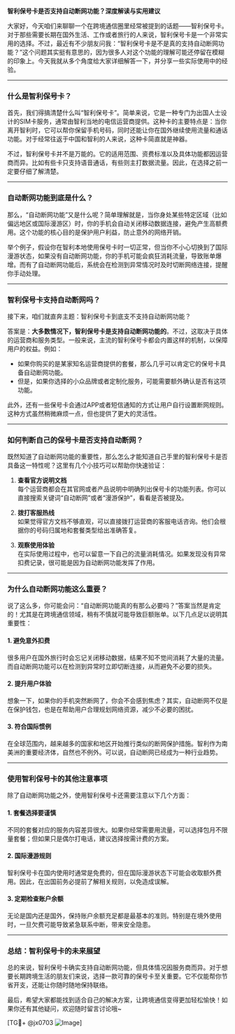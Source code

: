 **智利保号卡是否支持自动断网功能？深度解读与实用建议**

大家好，今天咱们来聊聊一个在跨境通信圈里经常被提到的话题——智利保号卡。对于那些需要长期在国外生活、工作或者旅行的人来说，智利保号卡是一个非常实用的选择。不过，最近有不少朋友问我：“智利保号卡是不是真的支持自动断网功能？”这个问题其实挺有意思的，因为很多人对这个功能的理解可能还停留在模糊的印象上。今天我就从多个角度给大家详细解答一下，并分享一些实际使用中的经验。

---

### **什么是智利保号卡？**

首先，我们得搞清楚什么叫“智利保号卡”。简单来说，它是一种专门为出国人士设计的SIM卡服务，通常由智利当地的电信运营商提供。这种卡的主要特点是：当你离开智利时，它可以帮你保留手机号码，同时还能让你在国外继续使用流量和通话功能。对于经常往返于中国和智利的人来说，这种卡简直就是神器。

不过，智利保号卡并不是万能的。它的适用范围、资费标准以及具体功能都因运营商而异。比如有些卡只支持语音通话，有些则主打数据流量。因此，在选择之前一定要仔细了解清楚。

---

### **自动断网功能到底是什么？**

那么，“自动断网功能”又是什么呢？简单理解就是，当你身处某些特定区域（比如偏远地区或国际漫游区）时，你的手机会自动关闭移动数据连接，避免产生高额费用。这个功能的核心目的是保护用户利益，防止意外的网络开销。

举个例子，假设你在智利本地使用保号卡时一切正常，但当你不小心切换到了国际漫游状态，如果没有自动断网功能，你的手机可能会疯狂消耗流量，导致账单爆增。而有了自动断网功能后，系统会在检测到异常情况时及时切断网络连接，提醒你手动处理。

---

### **智利保号卡支持自动断网吗？**

接下来，咱们就直奔主题：智利保号卡到底支不支持自动断网功能？

答案是：**大多数情况下，智利保号卡是支持自动断网功能的**。不过，这取决于具体的运营商和服务类型。一般来说，主流的智利保号卡都会内置这样的机制，以保障用户的权益。例如：

- 如果你购买的是某家知名运营商提供的套餐，那么几乎可以肯定它的保号卡具备自动断网功能。
- 但是，如果你选择的小众品牌或者定制化服务，可能需要额外确认是否有这项功能。

此外，还有一些保号卡会通过APP或者短信通知的方式让用户自行设置断网规则。这种方式虽然稍微麻烦一点，但也提供了更大的灵活性。

---

### **如何判断自己的保号卡是否支持自动断网？**

既然知道了自动断网功能的重要性，那么怎么才能知道自己手里的智利保号卡是否具备这一特性呢？这里有几个小技巧可以帮助你快速验证：

1. **查看官方说明文档**  
   每个运营商都会在其官网或者产品说明中明确列出保号卡的功能列表。你可以直接搜索关键词“自动断网”或者“漫游保护”，看看是否被提及。

2. **拨打客服热线**  
   如果觉得官方文档不够直观，可以直接拨打运营商的客服电话咨询。他们会根据你的号码归属地和套餐类型给出准确答复。

3. **观察使用体验**  
   在实际使用过程中，也可以留意一下自己的流量消耗情况。如果发现没有异常扣费记录，很可能是因为自动断网功能发挥了作用。

---

### **为什么自动断网功能这么重要？**

说了这么多，你可能会问：“自动断网功能真的有那么必要吗？”答案当然是肯定的！尤其是在跨境通信领域，稍有不慎就可能导致巨额账单。以下几点足以说明其重要性：

#### **1. 避免意外扣费**
很多用户在国外旅行时会忘记关闭移动数据，结果不知不觉间消耗了大量的流量。而自动断网功能可以在检测到异常时立即切断连接，从而避免不必要的损失。

#### **2. 提升用户体验**
想象一下，如果你的手机突然断网了，你会不会感到焦虑？其实，自动断网不仅是在保护钱包，也是在帮助用户合理规划网络资源，减少不必要的困扰。

#### **3. 符合国际惯例**
在全球范围内，越来越多的国家和地区开始推行类似的断网保护措施。智利作为南美洲的重要经济体，自然也不例外。可以说，自动断网已经成为一种行业趋势。

---

### **使用智利保号卡的其他注意事项**

除了自动断网功能之外，使用智利保号卡还需要注意以下几个方面：

#### **1. 套餐选择要谨慎**
不同的套餐对应的服务内容差异很大。如果你经常需要用流量，可以选择包月不限量套餐；但如果只是偶尔打电话，建议选择按需计费的方案。

#### **2. 国际漫游规则**
智利保号卡在国内使用时通常是免费的，但在国际漫游状态下可能会收取额外费用。因此，在出国前务必提前了解相关规则，以免造成误解。

#### **3. 定期检查账户余额**
无论是国内还是国外，保持账户余额充足都是最基本的准则。特别是在境外使用时，一旦欠费可能导致紧急联系中断，带来安全隐患。

---

### **总结：智利保号卡的未来展望**

总的来说，智利保号卡确实支持自动断网功能，但具体情况因服务商而异。对于想要长期跨境生活的朋友们来说，选择一款可靠的保号卡至关重要。它不仅能帮你节省开支，还能让你随时随地保持联络。

最后，希望大家都能找到适合自己的解决方案，让跨境通信变得更加轻松愉快！如果你还有其他疑问，欢迎随时留言讨论哦~

[TG💪+ @jx0703 ![Image](https://github.com/user-attachments/assets/dbca1d08-cadb-493c-b0ec-ad6f7a83f270)]